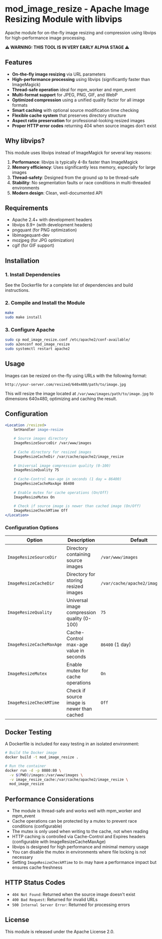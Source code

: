 # mod_image_resize - Apache Image Resizing Module with libvips

Apache module for on-the-fly image resizing and compression using libvips for high-performance image processing.

**⚠️ WARNING: THIS TOOL IS IN VERY EARLY ALPHA STAGE ⚠️**

## Features

- **On-the-fly image resizing** via URL parameters
- **High-performance processing** using libvips (significantly faster than ImageMagick)
- **Thread-safe operation** ideal for mpm_worker and mpm_event
- **Multi-format support** for JPEG, PNG, GIF, and WebP
- **Optimized compression** using a unified quality factor for all image formats
- **Smart caching** with optional source modification time checking
- **Flexible cache system** that preserves directory structure
- **Aspect ratio preservation** for professional-looking resized images
- **Proper HTTP error codes** returning 404 when source images don't exist

## Why libvips?

This module uses libvips instead of ImageMagick for several key reasons:

1. **Performance**: libvips is typically 4-8x faster than ImageMagick
2. **Memory efficiency**: Uses significantly less memory, especially for large images
3. **Thread-safety**: Designed from the ground up to be thread-safe
4. **Stability**: No segmentation faults or race conditions in multi-threaded environments
5. **Modern design**: Clean, well-documented API

## Requirements

- Apache 2.4+ with development headers
- libvips 8.9+ (with development headers)
- pngquant (for PNG optimization)
- libimagequant-dev
- mozjpeg (for JPG optimization)
- cgif (for GIF support)

## Installation

### 1. Install Dependencies

See the Dockerfile for a complete list of dependencies and build instructions.

### 2. Compile and Install the Module

```bash
make
sudo make install
```

### 3. Configure Apache

```bash
sudo cp mod_image_resize.conf /etc/apache2/conf-available/
sudo a2enconf mod_image_resize
sudo systemctl restart apache2
```

## Usage

Images can be resized on-the-fly using URLs with the following format:

```
http://your-server.com/resized/640x480/path/to/image.jpg
```

This will resize the image located at `/var/www/images/path/to/image.jpg` to dimensions 640x480, optimizing and caching the result.

## Configuration

```apache
<Location /resized>
    SetHandler image-resize
    
    # Source images directory
    ImageResizeSourceDir /var/www/images
    
    # Cache directory for resized images
    ImageResizeCacheDir /var/cache/apache2/image_resize
    
    # Universal image compression quality (0-100)
    ImageResizeQuality 75
    
    # Cache-Control max-age in seconds (1 day = 86400)
    ImageResizeCacheMaxAge 86400
    
    # Enable mutex for cache operations (On/Off)
    ImageResizeMutex On
    
    # Check if source image is newer than cached image (On/Off)
    ImageResizeCheckMTime Off
</Location>
```

### Configuration Options

| Option | Description | Default |
|--------|-------------|---------|
| `ImageResizeSourceDir` | Directory containing source images | `/var/www/images` |
| `ImageResizeCacheDir` | Directory for storing resized images | `/var/cache/apache2/image_resize` |
| `ImageResizeQuality` | Universal image compression quality (0-100) | `75` |
| `ImageResizeCacheMaxAge` | Cache-Control max-age value in seconds | `86400` (1 day) |
| `ImageResizeMutex` | Enable mutex for cache operations | `On` |
| `ImageResizeCheckMTime` | Check if source image is newer than cached | `Off` |

## Docker Testing

A Dockerfile is included for easy testing in an isolated environment:

```bash
# Build the Docker image
docker build -t mod_image_resize .

# Run the container
docker run -d -p 8080:80 \
  -v $(PWD)/images:/var/www/images \
  -v image_resize_cache:/var/cache/apache2/image_resize \
  mod_image_resize
```

## Performance Considerations

- The module is thread-safe and works well with mpm_worker and mpm_event
- Cache operations can be protected by a mutex to prevent race conditions (configurable)
- The mutex is only used when writing to the cache, not when reading
- HTTP caching is controlled via Cache-Control and Expires headers (configurable with ImageResizeCacheMaxAge)
- libvips is designed for high performance and minimal memory usage
- You can disable the mutex in environments where file locking is not necessary
- Setting `ImageResizeCheckMTime` to `On` may have a performance impact but ensures cache freshness

## HTTP Status Codes

- `404 Not Found`: Returned when the source image doesn't exist
- `400 Bad Request`: Returned for invalid URLs
- `500 Internal Server Error`: Returned for processing errors

## License

This module is released under the Apache License 2.0.
